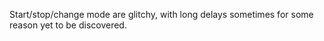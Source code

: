Start/stop/change mode are glitchy, with long delays sometimes for some reason yet to be discovered.